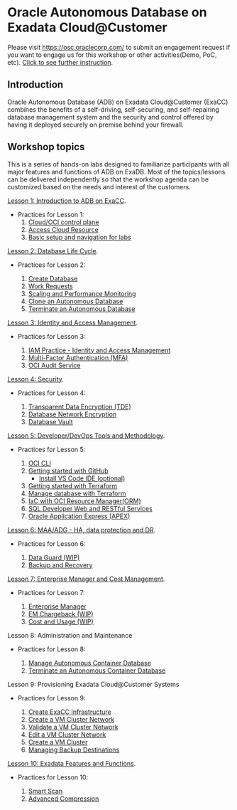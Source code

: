 # Oracle Autonomous Database on Exadata Cloud@Customer
Please visit https://osc.oraclecorp.com/ to submit an engagement request if you want to engage us for this workshop or other activities(Demo, PoC, etc). [Click to see further instruction](labs/oscRequest.md).

## Introduction
Oracle Autonomous Database (ADB) on Exadata Cloud@Customer (ExaCC) combines the benefits of a self-driving, self-securing, and self-repairing database management system and the security and control offered by having it deployed securely on premise behind your firewall. 

## Workshop topics
This is a series of hands-on labs designed to familiarize participants with all major features and functions of ADB on ExaDB. Most of the topics/lessons can be delivered independently so that the workshop agenda can be customized based on the needs and interest of the customers.

[Lesson 1: Introduction to ADB on ExaCC](lessons/intro2adbCC.md).

- Practices for Lesson 1:
  1. [Cloud/OCI control plane](labs/accessOCI.md)
  1. [Access Cloud Resource](labs/access.md)
  1. [Basic setup and navigation for labs](labs/setupNavBasics.md)

[Lesson 2: Database Life Cycle](lessons/basicOperation.md).

- Practices for Lesson 2:

  1. [Create Database](labs/createDB.md)
  3. [Work Requests](../ecc/labs/workRequests.html)
  1. [Scaling and Performance Monitoring](labs/adb-scaling.md)
  4. [Clone an Autonomous Database](labs/cloneDB.md)
  5. [Terminate an Autonomous Database](labs/deleteDB.md)

[Lesson 3: Identity and Access Management](../ecc/lessons/identityAndAccessManagement.html).

- Practices for Lesson 3:

  1. [IAM Practice - Identity and Access Management](labs/adbIAM.md)
  1. [Multi-Factor Authentication (MFA)](labs/mfaIAM.md)
  2. [OCI Audit Service](../ecc/labs/audit-service.html)

[Lesson 4: Security](../ecc/lessons/dbSecurity.html).

- Practices for Lesson 4:

  1. [Transparent Data Encryption (TDE)](labs/tde.md)
  2. [Database Network Encryption](labs/dbNetEnc.md)
  3. [Database Vault](labs/DBVault.md)

[Lesson 5: Developer/DevOps Tools and Methodology](../ecc/lessons/devOpsToolsAndMethodology.html).

- Practices for Lesson 5:

  1. [OCI CLI](labs/OCI-CLI.md)
  1. [Getting started with GitHub](labs/gitBeginner.md)
     - [Install VS Code IDE (optional)](../ecc/labs/vsCode.html)
  2. [Getting started with Terraform](../ecc/labs/tfBeginner.html)
  3. [Manage database with Terraform](labs/tf4Db.md)
  3. [IaC with OCI Resource Manager(ORM)](../ecc/labs/orm.html)
  3. [SQL Developer Web and RESTful Services](labs/adb-sqldevweb.md)
  1. [Oracle Application Express (APEX)](labs/Apex.md)


[Lesson 6: MAA/ADG - HA, data protection and DR](../ecc/lessons/dbMAA.html).

- Practices for Lesson 6:

  1. [Data Guard (WIP)](https://docs.oracle.com/en-us/iaas/exadata/doc/adb-using-adg-with-adb.html)
  2. [Backup and Recovery](labs/backupRestore.md)

[Lesson 7: Enterprise Manager and Cost Management](../ecc/lessons/enterpriseManager.html).

- Practices for Lesson 7:


  1. [Enterprise Manager](labs/emAdb.md)
  1. [EM Chargeback (WIP)](../ecc/labs/emCrossCharge.html)
  1. [Cost and Usage (WIP)](https://github.com/oracle/oci-python-sdk/tree/master/examples/usage_reports_to_adw)

Lesson 8: Administration and Maintenance

- Practices for Lesson 8:

  1. [Manage Autonomous Container Database](labs/ProvisionACD.md)
  2. [Terminate an Autonomous Container Database](https://docs.cloud.oracle.com/en-us/iaas/exadata/doc/eccmanagingacds.html#GUID-7944B79E-9631-4F3F-A135-9C0DC4FAD5B3)

Lesson 9: Provisioning Exadata Cloud@Customer Systems

- Practices for Lesson 9:

  1. [Create ExaCC Infrastructure](https://docs.cloud.oracle.com/en-us/iaas/exadata/doc/eccprovisioning.html#GUID-BE985DBA-C568-4915-8A09-57893B541D9D)
  2. [Create a VM Cluster Network](https://docs.cloud.oracle.com/en-us/iaas/exadata/doc/eccmanagingvmclusters.html#GUID-C1F49BDB-1249-4AE7-9ECB-7AEC406F05ED)
  3. [Validate a VM Cluster Network](https://docs.cloud.oracle.com/en-us/iaas/exadata/doc/eccmanagingvmclusters.html#GUID-2864625D-8FDD-4DBF-A6AF-499111FE281A)
  4. [Edit a VM Cluster Network](https://docs.cloud.oracle.com/en-us/iaas/exadata/doc/eccmanagingvmclusters.html#GUID-0BC2881E-8B56-4432-B24A-959A090800D8)
  5. [Create a VM Cluster](https://docs.cloud.oracle.com/en-us/iaas/exadata/doc/eccmanagingvmclusters.html#GUID-9A45C3AD-6453-4173-812B-5EF94D9CA876)
  6. [Managing Backup Destinations](https://docs.cloud.oracle.com/en-us/iaas/exadata/doc/eccmanagingbackupdest.html)

[Lesson 10: Exadata Features and Functions](../ecc/lessons/dbFeaturesCapabilities.html).

- Practices for Lesson 10:

  1. [Smart Scan](../ecc/labs/smartScan.html)
  2. [Advanced Compression](../ecc/labs/hcc.html)

